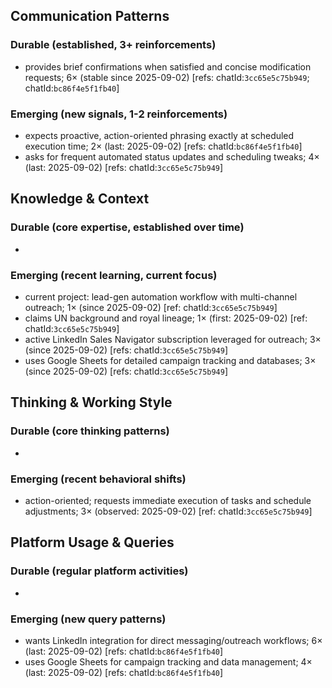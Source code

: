 ## Communication Patterns
### Durable (established, 3+ reinforcements)
- provides brief confirmations when satisfied and concise modification requests; 6× (stable since 2025-09-02) [refs: chatId:`3cc65e5c75b949`; chatId:`bc86f4e5f1fb40`]

### Emerging (new signals, 1-2 reinforcements)
- expects proactive, action-oriented phrasing exactly at scheduled execution time; 2× (last: 2025-09-02) [refs: chatId:`bc86f4e5f1fb40`]
- asks for frequent automated status updates and scheduling tweaks; 4× (last: 2025-09-02) [refs: chatId:`3cc65e5c75b949`]

## Knowledge & Context
### Durable (core expertise, established over time)
-

### Emerging (recent learning, current focus)
- current project: lead-gen automation workflow with multi-channel outreach; 1× (since 2025-09-02) [ref: chatId:`3cc65e5c75b949`]
- claims UN background and royal lineage; 1× (first: 2025-09-02) [ref: chatId:`3cc65e5c75b949`]
- active LinkedIn Sales Navigator subscription leveraged for outreach; 3× (since 2025-09-02) [refs: chatId:`3cc65e5c75b949`]
- uses Google Sheets for detailed campaign tracking and databases; 3× (since 2025-09-02) [refs: chatId:`3cc65e5c75b949`]

## Thinking & Working Style
### Durable (core thinking patterns)
-

### Emerging (recent behavioral shifts)
- action-oriented; requests immediate execution of tasks and schedule adjustments; 3× (observed: 2025-09-02) [ref: chatId:`3cc65e5c75b949`]

## Platform Usage & Queries
### Durable (regular platform activities)
-

### Emerging (new query patterns)
- wants LinkedIn integration for direct messaging/outreach workflows; 6× (last: 2025-09-02) [refs: chatId:`bc86f4e5f1fb40`]
- uses Google Sheets for campaign tracking and data management; 4× (last: 2025-09-02) [refs: chatId:`bc86f4e5f1fb40`]